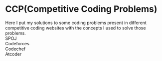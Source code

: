 # CCP(Competitive Coding Problems)
Here I put my solutions to some coding problems present in different competitive coding websites with the concepts I used to solve those problems.
<br/>SPOJ
<br/>Codeforces
<br/>Codechef
<br/>Atcoder
